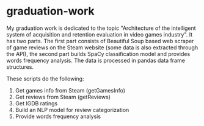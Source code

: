 # graduation-work
My graduation work is dedicated to the topic "Architecture of the intelligent system of acquisition and retention evaluation in video games industry". It has two parts. The first part consists of Beautiful Soup based web scraper of game reviews on the Steam website (some data is also extracted through the API), the second part builds SpaCy classification model and provides words frequency analysis. The data is processed in pandas data frame structures.


These scripts do the following:

1. Get games info from Steam (getGamesInfo)
2. Get reviews from Steam (getReviews)
3. Get IGDB ratings
4. Build an NLP model for review categorization
5. Provide words frequency analysis

